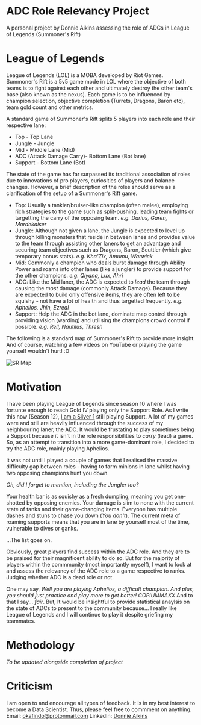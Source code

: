 # ADC Role Relevancy Project
A personal project by Donnie Aikins assessing the role of ADCs in League of Legends (Summoner's Rift)

# League of Legends
League of Legends (LOL) is a MOBA developed by Riot Games.
Summoner's Rift is a 5v5 game mode in LOL where the objective of both teams is to fight against each other and ultimately destroy the other team's base (also known as the nexus).
Each game is to be influenced by champion selection, objective completion (Turrets, Dragons, Baron etc), team gold count and other metrics.

A standard game of Summoner's Rift splits 5 players into each role and their respective lane:
* Top - Top Lane
* Jungle - Jungle
* Mid - Middle Lane (Mid)
* ADC (Attack Damage Carry)- Bottom Lane (Bot lane)
* Support - Bottom Lane (Bot)

The state of the game has far surpassed its traditional association of roles due to innovations of pro players, curiosities of players and balance changes. However,
a brief description of the roles should serve as a clarification of the setup of a Summoner's Rift game.

* Top: Usually a tankier/bruiser-like champion (often melee), employing rich strategies to the game such as split-pushing, leading team fights or targetting the carry of the opposing team. _e.g. Darius, Garen, Mordekaiser_
* Jungle: Although not given a lane, the Jungle is expected to level up through killing monsters that reside in between lanes and provides value to the team through assisting other laners to get an advantage and securing team objectives such as Dragons, Baron, Scuttler (which give temporary bonus stats). _e.g. Kha'Zix, Amumu, Warwick_ 
* Mid: Commonly a champion who deals burst damage through Ability Power and roams into other lanes (like a jungler) to provide support for the other champions. _e.g. Qiyana, Lux, Ahri_
* ADC: Like the Mid laner, the ADC is expected to *lead* the team through causing the *most* damage (commonly Attack Damage). Because they are expected to build only offensive items, they are often left to be squishy - not have a lot of health and thus targetted frequently. _e.g. Aphelios, Jhin, Ezreal_
* Support: Help the ADC in the bot lane, dominate map control through providing vision (warding) and utilising the champions crowd control if possible. _e.g. Rell, Nautilus, Thresh_

The following is a standard map of Summoner's Rift to provide more insight. And of course, watching a few videos on YouTube or playing the game yourself wouldn't hurt! :D

![SR Map](https://user-images.githubusercontent.com/59264543/170181946-cab21fd0-0672-4360-97b6-f1af8f9ed361.png)

# Motivation
I have been playing League of Legends since season 10 where I was fortunte enough to reach Gold IV playing only the Support Role. 
As I write this now (Season 12), [I am a Silver 1](https://euw.op.gg/summoners/euw/ddot) still playing Support.
A lot of my games were and still are heavily influenced through the success of my neighbouring laner, the ADC. It would be frustating to play sometimes being a Support because it isn't in the role responsibilities to _carry_ (lead) a game.
So, as an attempt to transition into a more game-dominant role, I decided to try the ADC role, mainly playing Aphelios.

It was not until I played a couple of games that I realised the massive difficulty gap between roles - having to farm minions in lane whilst having two opposing champions hunt you down. 

_Oh, did I forget to mention, including the Jungler too?_

Your health bar is as squishy as a fresh dumpling, meaning you get one-shotted by opposing enemies.
Your damage is slim to none with the current state of tanks and their game-changing items.
Everyone has multiple dashes and stuns to chase you down (_You don't_).
The current meta of roaming supports means that you are in lane by yourself most of the time, vulnerable to dives or ganks.

...The list goes on.

Obviously, great players find success within the ADC role. And they are to be praised for their magnificent ability to do so.
But for the majority of players within the commmunity (most importantly myself), I want to look at and assess the relevancy of the ADC role to a game respective to ranks. Judging whether ADC is a dead role or not.

One may say,
_Well you are playing Aphelios, a difficult champion. And plus, you should just practice and play more to get better! COPIUMMAXX_
And to that I say... *fair*. But, It would be insightful to provide statistical anaylsis on the state of ADCs to present to the community because... I really like League of Legends and I will continue to play it despite griefing my teammates.

# Methodology

_To be updated alongside completion of project_

# Criticism

I am open to and encourage all types of feedback. It is in my best interest to become a Data Scientist. Thus, please feel free to commment on anything.
Email: okafindo@protonmail.com
LinkedIn: [Donnie Aikins](https://www.linkedin.com/in/donnieaikins/)
